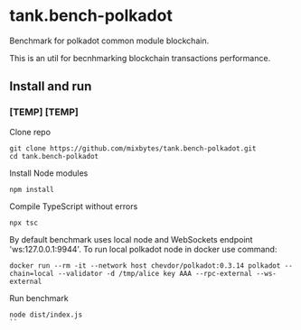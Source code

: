 # tank.bench-polkadot                                                                                                                                                       
                                                                                                                                                                         
Benchmark for polkadot common module blockchain.                                                                                                                    
                                                                                                                                                                         
This is an util for becnhmarking blockchain transactions performance.                                                                                                    
                                                                                                                                                                         
## Install and run                                                                                                                                                       
                                                                                                                                                                         
### \[TEMP\] \[TEMP\]                                                                                                                                                    
                                                                                                                                                                
                                                                                                                                                                         
Clone repo                                                                                                                                                             
```
git clone https://github.com/mixbytes/tank.bench-polkadot.git                                                                                                            
cd tank.bench-polkadot                                                                                                                                                   
```
                                                                                                                                                                         
Install Node modules
```                                                                                                                                                   
npm install                                                                                                                                                              
```
                                                                                                                                                                         
Compile TypeScript without errors
```
npx tsc                                                                                                                                                                  
```                              
                                                                                                                                           
By default benchmark uses local node and WebSockets endpoint 'ws:127.0.0.1:9944'. To run local polkadot node in docker use command:
```
docker run --rm -it --network host chevdor/polkadot:0.3.14 polkadot --chain=local --validator -d /tmp/alice key AAA --rpc-external --ws-external
```

Run benchmark
```
node dist/index.js                                                                                                                                                       
``

